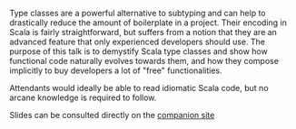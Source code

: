 Type classes are a powerful alternative to subtyping and can help to drastically reduce the amount of boilerplate in a project. Their encoding in Scala is fairly straightforward, but suffers from a notion that they are an advanced feature that only experienced developers should use.
The purpose of this talk is to demystify Scala type classes and show how functional code naturally evolves towards them, and how they compose implicitly to buy developers a lot of "free" functionalities.

Attendants would ideally be able to read idiomatic Scala code, but no arcane knowledge is required to follow.

Slides can be consulted directly on the [companion site](https://nrinaudo.github.io/type-classes-from-the-ground-up/)
